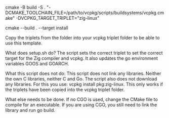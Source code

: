 cmake -B build -S . "-DCMAKE_TOOLCHAIN_FILE=/path/to/vcpkg/scripts/buildsystems/vcpkg.cmake" -DVCPKG_TARGET_TRIPLET="zig-linux"

cmake --build . --target install

Copy the triplets from the folder into your vcpkg triplet folder to be able to use this template.

What does setup.sh do? The script sets the correct triplet to set the correct target for the Zig compiler and vcpkg. It also updates the go environment variables GOOS and GOARCH.  

What this script does not do: This script does not link any libraries. Neither the own C libraries, neither C and Go. The script also does not download any libraries. For this you use: vcpkg install pkg:zig-linux. This only works if the triplets have been copied into the vcpkg triplet folder.

What else needs to be done. If no CGO is used, change the CMake file to compile for an executable. If you are using CGO, you still need to link the library and run go build. 

